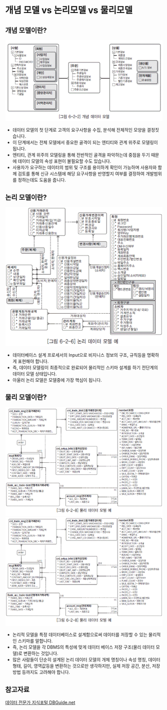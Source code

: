 # 개념 모델 vs 논리모델 vs 물리모델

## 개념 모델이란?

![nosql-vs-rdbms-2](https://github.com/ksy90101/TIL/blob/master/database/image/db_modelings_1.png?raw=true)

- 데이터 모델의 첫 단계로 고객의 요구사항을 수집, 분석해 전체적인 모양을 결정짓습니다.
- 이 단계에서는 전체 모델에서 중요한 골격이 되는 엔티티와 관계 위주로 모델링이 됩니다.
- 엔티티, 관계 위주의 모델링을 통해 전반적인 골격을 파악하는데 중점을 두기 때문에 데이터 모델의 속성 표현이 불필요할 수도 있습니다.
- 사용자가 요구하는 데이터의 범위 및 구조를 용이하게 확인이 가능하며 사용자와 함께 검토를 통해 신규 시스템에 해당 요구사항을 반영할지 여부를 결정하여 개발범위를 정하는데도 도움을 줍니다.

## 논리 모델이란?

![nosql-vs-rdbms-2](https://github.com/ksy90101/TIL/blob/master/database/image/db_modelings_2.png?raw=true)

- 데이터베이스 설계 프로세서의 Input으로 비지니스 정보의 구조, 규칙등을 명확하게 표현해야 합니다.
- 즉, 데이터 모델링이 최종적으로 완료되어 물리적인 스키마 설계를 하기 전단계의 데이터 모델 상태입니다.
- 아울러 논리 모델은 모델중에 가장 핵심이 됩니다.

## 물리 모델이란?

![nosql-vs-rdbms-2](https://github.com/ksy90101/TIL/blob/master/database/image/db_modelings_3.png?raw=true)
![nosql-vs-rdbms-2](https://github.com/ksy90101/TIL/blob/master/database/image/db_modelings_3.png?raw=true)

- 논리적 모델을 특정 데이터베이스로 설계함으로써 데이터를 저장할 수 있는 물리적인 스키마를 말합니다.
- 즉, 논리 모델을 각 DBMS의 특성에 맞게 데이터 베이스 저장 구조(물리 데이터 모델)로 변환하는 것입니다.
- 많은 사람들이 단순히 설계된 논리 데이터 모델의 개체 명칭이나 속성 명칭, 데이터 형태, 길이, 영역값등을 변환하는 것으로만 생각하지만, 실제 저장 공간, 분산, 저장 방법 등까지도 고려해야 합니다.

## 참고자료

[데이터 전문가 지식포털 DBGuide.net](http://www.dbguide.net/db.db?cmd=view&boardUid=12827&boardConfigUid=9&categoryUid=216&boardIdx=37&boardStep=1)
